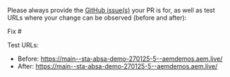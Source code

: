 Please always provide the [GitHub issue(s)](../issues) your PR is for, as well as test URLs where your change can be observed (before and after):

Fix #<gh-issue-id>

Test URLs:
- Before: https://main--sta-absa-demo-270125-5--aemdemos.aem.live/
- After: https://main--sta-absa-demo-270125-5--aemdemos.aem.live/
